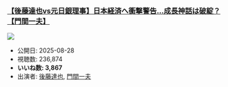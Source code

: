 ### [【後藤達也vs元日銀理事】日本経済へ衝撃警告…成長神話は破綻？【門間一夫】](https://www.youtube.com/watch?v=UqthP940lyg)
[![](https://img.youtube.com/vi/UqthP940lyg/sddefault.jpg)](https://www.youtube.com/watch?v=UqthP940lyg)
-   公開日: 2025-08-28
-   視聴数: 236,874
-   **いいね数: 3,867**
-   出演者: [後藤達也](/rehacq_fan/people/後藤達也 "wikilink"), [門間一夫](/rehacq_fan/people/門間一夫 "wikilink")
